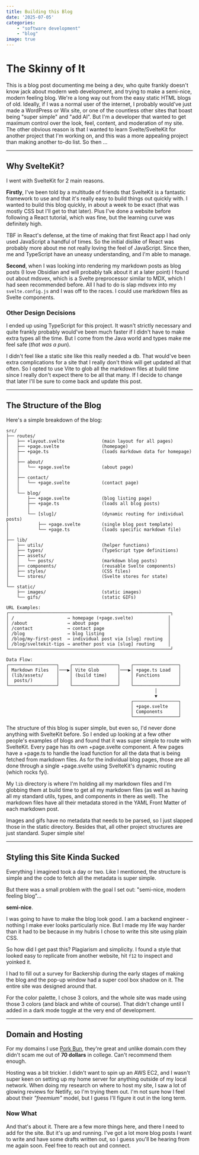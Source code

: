 ```yaml
---
title: Building this Blog
date: '2025-07-05'
categories: 
    - "software development"
    - "blog"
image: true
---
```


# The Skinny of It

This is a blog post documenting me being a dev, who quite frankly doesn't know jack about modern web development, and trying to make a semi-nice, modern feeling blog. We're a long way out from the easy static HTML blogs of old. Ideally, if I was a normal user of the internet, I probably would've just made a WordPress or Wix site, or one of the countless other sites that boast being "super simple" and "add AI". But I'm a developer that wanted to get maximum control over the look, feel, content, and moderation of my site. The other obvious reason is that I wanted to learn Svelte/SvelteKit for another project that I'm working on, and this was a more appealing project than making another to-do list. So then ...

---

## Why SvelteKit?

I went with SvelteKit for 2 main reasons.

**Firstly**, I've been told by a multitude of friends that SvelteKit is a fantastic framework to use and that it's really easy to build things out quickly with. I wanted to build this blog quickly, in about a week to be exact (that was mostly CSS but I'll get to that later). Plus I've done a website before following a React tutorial, which was fine, but the learning curve was definitely high.

TBF in React's defense, at the time of making that first React app I had only used JavaScript a handful of times. So the initial dislike of React was probably more about me not really loving the feel of JavaScript. Since then, me and TypeScript have an uneasy understanding, and I'm able to manage.

**Second**, when I was looking into rendering my markdown posts as blog posts (I love Obsidian and will probably talk about it at a later point) I found out about mdsvex, which is a Svelte preprocessor similar to MDX, which I had seen recommended before. All I had to do is slap mdsvex into my `svelte.config.js` and I was off to the races. I could use markdown files as Svelte components.

### Other Design Decisions

I ended up using TypeScript for this project. It wasn't strictly necessary and quite frankly probably would've been much faster if I didn't have to make extra types all the time. But I come from the Java world and types make me feel safe (_that was a pun_).

I didn't feel like a static site like this really needed a db. That would've been extra complications for a site that I really don't think will get updated all that often. So I opted to use Vite to glob all the markdown files at build time since I really don't expect there to be all that many. If I decide to change that later I'll be sure to come back and update this post.

---

## The Structure of the Blog

Here's a simple breakdown of the blog:

```
src/
├── routes/
│   ├── +layout.svelte              (main layout for all pages)
│   ├── +page.svelte                (homepage)
│   ├── +page.ts                    (loads markdown data for homepage)
│   │
│   ├── about/
│   │   └── +page.svelte            (about page)
│   │
│   ├── contact/
│   │   └── +page.svelte            (contact page)
│   │
│   └── blog/
│       ├── +page.svelte            (blog listing page)
│       ├── +page.ts                (loads all blog posts)
│       │
│       └── [slug]/                 (dynamic routing for individual posts)
│           ├── +page.svelte        (single blog post template)
│           └── +page.ts            (loads specific markdown file)
│
├── lib/
│   ├── utils/                      (helper functions)
│   ├── types/                      (TypeScript type definitions)
│   ├── assets/
│   │   └── posts/                  (markdown blog posts)
│   ├── components/                 (reusable Svelte components)
│   ├── styles/                     (CSS files)
│   └── stores/                     (Svelte stores for state)
│
└── static/
    ├── images/                     (static images)
    └── gifs/                       (static GIFs)

URL Examples:
┌─────────────────────────────────────────────────────────────┐
│ /                    → homepage (+page.svelte)             │
│ /about               → about page                          │
│ /contact             → contact page                        │
│ /blog                → blog listing                        │
│ /blog/my-first-post  → individual post via [slug] routing  │
│ /blog/sveltekit-tips → another post via [slug] routing     │
└─────────────────────────────────────────────────────────────┘

Data Flow:
┌──────────────────┐    ┌─────────────────┐    ┌─────────────────┐
│ Markdown Files   │───▶│ Vite Glob       │───▶│ +page.ts Load   │
│ (lib/assets/     │    │ (build time)    │    │ Functions       │
│  posts/)         │    │                 │    │                 │
└──────────────────┘    └─────────────────┘    └─────────────────┘
                                                        │
                                                        ▼
                                               ┌─────────────────┐
                                               │ +page.svelte    │
                                               │ Components      │
                                               └─────────────────┘
```

The structure of this blog is super simple, but even so, I'd never done anything with SvelteKit before. So I ended up looking at a few other people's examples of blogs and found that it was super simple to route with SvelteKit. Every page has its own +page.svelte component. A few pages have a +page.ts to handle the load function for all the data that is being fetched from markdown files. As for the individual blog pages, those are all done through a single +page.svelte using SvelteKit's dynamic routing (which rocks fyi).

My `lib` directory is where I'm holding all my markdown files and I'm globbing them at build time to get all my markdown files (as well as having all my standard utils, types, and components in there as well). The markdown files have all their metadata stored in the YAML Front Matter of each markdown post.

Images and gifs have no metadata that needs to be parsed, so I just slapped those in the static directory. Besides that, all other project structures are just standard. Super simple site!

---

## Styling this Site Kinda Sucked

Everything I imagined took a day or two. Like I mentioned, the structure is simple and the code to fetch all the metadata is super simple.

But there was a small problem with the goal I set out: "semi-nice, modern feeling blog"...

**semi-nice**.

I was going to have to make the blog look good. I am a backend engineer - nothing I make ever looks particularly nice. But I made my life way harder than it had to be because in my hubris I chose to write this site using plain CSS.

So how did I get past this? Plagiarism and simplicity. I found a style that looked easy to replicate from another website, hit `f12` to inspect and yoinked it.

I had to fill out a survey for Backership during the early stages of making the blog and the pop-up window had a super cool box shadow on it. The entire site was designed around that.

For the color palette, I chose 3 colors, and the whole site was made using those 3 colors (and black and white of course). That didn't change until I added in a dark mode toggle at the very end of development.

---

## Domain and Hosting

For my domains I use [Pork Bun](https://porkbun.com/), they're great and unlike domain.com they didn't scam me out of **70 dollars** in college. Can't recommend them enough.

Hosting was a bit trickier. I didn't want to spin up an AWS EC2, and I wasn't super keen on setting up my home server for anything outside of my local network. When doing my research on where to host my site, I saw a lot of glowing reviews for Netlify, so I'm trying them out. I'm not sure how I feel about their _"freemium"_ model, but I guess I'll figure it out in the long term.

### Now What

And that's about it. There are a few more things here, and there I need to add for the site. But it's up and running. I've got a lot more blog posts I want to write and have some drafts written out, so I guess you'll be hearing from me again soon. Feel free to reach out and connect.